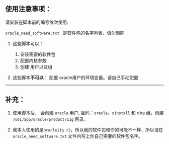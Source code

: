 使用注意事项：
---------

请安装在脚本前的编号依次使用.

`oracle_need_software.txt ` 是软件包的名字列表，请勿删除

1. 这些脚本可以：
	1. 安装需要的软件包
	2. 配置内核参数
	3. 创建 用户以及组

2. 这些脚本**不可以**：
	配置 oracle用户的环境变量。请自己手动配置

-----

补充：
------

1. 使用脚本后， 会创建 `oracle` 用户, 密码：`oracle`。`oinstall` 和 dba 组。创建 `/u01/app/oracle/product/11g` 目录。

2. 我本人使用的是`oracle11g r2`，所以我的软件包和你的可能不一样，所以请在`oracle_need_software.txt` 文件内写上你自己需要的软件包名字。
